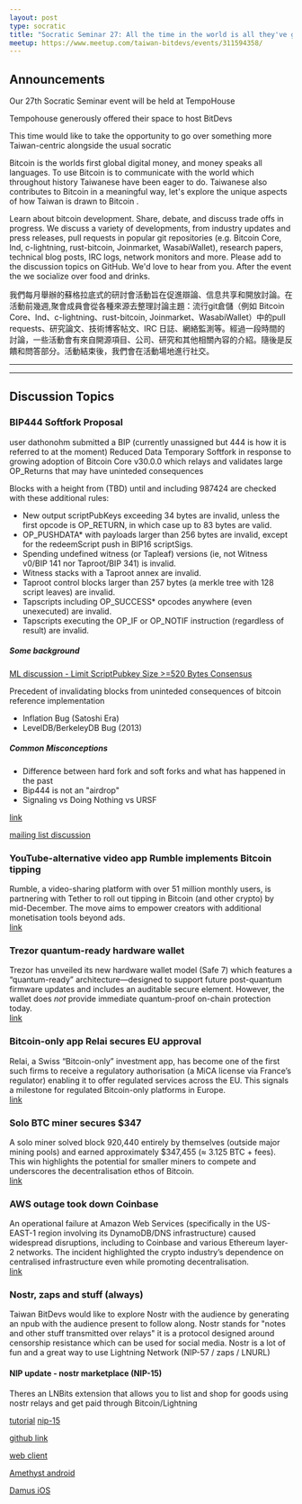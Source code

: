 ```yaml
---
layout: post
type: socratic
title: "Socratic Seminar 27: All the time in the world is all they've got"
meetup: https://www.meetup.com/taiwan-bitdevs/events/311594358/
---
```


## Announcements

Our 27th Socratic Seminar event will be held at TempoHouse

Tempohouse generously offered their space to host BitDevs

This time would like to take the opportunity to go over something more Taiwan-centric alongside the usual socratic

Bitcoin is the worlds first global digital money, and money speaks all languages. To use Bitcoin is to communicate with the world which throughout history Taiwanese have been eager to do. Taiwanese also contributes to Bitcoin in a meaningful way, let's explore the unique aspects of how Taiwan is drawn to Bitcoin .

Learn about bitcoin development. Share, debate, and discuss trade offs in progress. We discuss a variety of developments, from industry updates and press releases, pull requests in popular git repositories (e.g. Bitcoin Core, lnd, c-lightning, rust-bitcoin, Joinmarket, WasabiWallet), research papers, technical blog posts, IRC logs, network monitors and more. Please add to the discussion topics on GitHub. We'd love to hear from you. After the event the we socialize over food and drinks.

我們每月舉辦的蘇格拉底式的研討會活動旨在促進辯論、信息共享和開放討論。在活動前幾週,聚會成員會從各種來源去整理討論主題：流行git倉儲（例如 Bitcoin Core、lnd、c-lightning、rust-bitcoin, Joinmarket、WasabiWallet）中的pull requests、研究論文、技術博客帖文、IRC 日誌、網絡監測等。經過一段時間的討論，一些活動會有來自開源項目、公司、研究和其他相關內容的介紹。隨後是反饋和問答部分。活動結束後，我們會在活動場地進行社交。

---
---

## Discussion Topics

### BIP444 Softfork Proposal
user dathonohm submitted a BIP (currently unassigned but 444 is how it is referred to at the moment) Reduced Data Temporary Softfork in response to growing adoption of Bitcoin Core v30.0.0 which relays and validates large OP_Returns that may have uninteded consequences

Blocks with a height from (TBD) until and including 987424 are checked with these additional rules:

* New output scriptPubKeys exceeding 34 bytes are invalid, unless the first opcode is OP_RETURN, in which case up to 83 bytes are valid.
* OP_PUSHDATA* with payloads larger than 256 bytes are invalid, except for the redeemScript push in BIP16 scriptSigs.
* Spending undefined witness (or Tapleaf) versions (ie, not Witness v0/BIP 141 nor Taproot/BIP 341) is invalid.
* Witness stacks with a Taproot annex are invalid.
* Taproot control blocks larger than 257 bytes (a merkle tree with 128 script leaves) are invalid.
* Tapscripts including OP_SUCCESS* opcodes anywhere (even unexecuted) are invalid.
* Tapscripts executing the OP_IF or OP_NOTIF instruction (regardless of result) are invalid.

##### Some background
[ML discussion - Limit ScriptPubkey Size >=520 Bytes Consensus](https://groups.google.com/g/bitcoindev/c/YO8ZwnG_ISs)

Precedent of invalidating blocks from uninteded consequences of bitcoin reference implementation
* Inflation Bug (Satoshi Era)
* LevelDB/BerkeleyDB Bug (2013)

##### Common Misconceptions
* Difference between hard fork and soft forks and what has happened in the past
* Bip444 is not an "airdrop"
* Signaling vs Doing Nothing vs URSF

[link](https://github.com/bitcoin/bips/pull/2017)

[mailing list discussion](https://groups.google.com/g/bitcoindev/c/nOZim6FbuF8)

### YouTube-alternative video app Rumble implements Bitcoin tipping
Rumble, a video-sharing platform with over 51 million monthly users, is partnering with Tether to roll out tipping in Bitcoin (and other crypto) by mid-December. The move aims to empower creators with additional monetisation tools beyond ads.  
[link](https://beincrypto.com/rumble-challenges-youtube-with-bitcoin-tipping/)

### Trezor quantum-ready hardware wallet
Trezor has unveiled its new hardware wallet model (Safe 7) which features a “quantum-ready” architecture—designed to support future post-quantum firmware updates and includes an auditable secure element. However, the wallet does *not* provide immediate quantum-proof on-chain protection today.  
[link](https://cryptoslate.com/what-trezors-new-quantum-ready-hardware-wallet-really-means-for-bitcoin/)

### Bitcoin-only app Relai secures EU approval
Relai, a Swiss “Bitcoin-only” investment app, has become one of the first such firms to receive a regulatory authorisation (a MiCA license via France’s regulator) enabling it to offer regulated services across the EU. This signals a milestone for regulated Bitcoin-only platforms in Europe.  
[link](https://bravenewcoin.com/insights/bitcoin-app-relai-secures-historic-eu-approval-under-mica-framework)

### Solo BTC miner secures \$347
A solo miner solved block 920,440 entirely by themselves (outside major mining pools) and earned approximately \$347,455 (≈ 3.125 BTC + fees). This win highlights the potential for smaller miners to compete and underscores the decentralisation ethos of Bitcoin.  
[link](https://cointelegraph.com/news/solo-bitcoin-miner-wins-block-self-soverignty)

### AWS outage took down Coinbase
An operational failure at Amazon Web Services (specifically in the US-EAST-1 region involving its DynamoDB/DNS infrastructure) caused widespread disruptions, including to Coinbase and various Ethereum layer-2 networks. The incident highlighted the crypto industry’s dependence on centralised infrastructure even while promoting decentralisation.  
[link](https://cryptoslate.com/aws-failure-exposes-cryptos-centralized-weak-point/)

### Nostr, zaps and stuff (always)

Taiwan BitDevs would like to explore Nostr with the audience by generating an npub with the audience present to follow along.
Nostr stands for "notes and other stuff transmitted over relays" it is a protocol designed around censorship resistance which can be used for social media. Nostr is a lot of fun and a great way to use Lightning Network (NIP-57 / zaps / LNURL)

#### NIP update - nostr marketplace (NIP-15)
Theres an LNBits extension that allows you to list and shop for goods using nostr relays and get paid through Bitcoin/Lightning

[tutorial](https://github.com/lnbits/lnbits/wiki/LNbits-Extensions)
[nip-15](https://github.com/nostr-protocol/nips/blob/master/15.md)


[github link](https://github.com/nostr-protocol/nostr)

[web client](https://snort.social)

[Amethyst android](https://play.google.com/store/apps/details?id=com.vitorpamplona.amethyst&hl=en&gl=US)

[Damus iOS](https://apps.apple.com/ca/app/damus/id1628663131)
